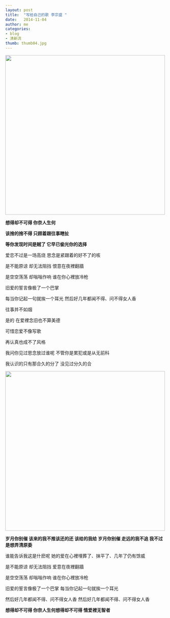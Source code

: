 ```yaml
---
layout: post
title:  "写给自己的歌 李宗盛 "
date:   2014-11-04 
author: me
categories: 
- blog
- 清新流
thumb: thumb04.jpg
---
```


<img src="http://liubai.qiniudn.com/dd.jpg" style="width:500px;height=248px">

**想得却不可得 你奈人生何**
                    
**该捨的捨不得 只顾着跟往事瞎扯** 

**等你发现时间是贼了 它早已偷光你的选择**
<!--more-->


爱恋不过是一场高烧 思念是紧跟着的好不了的咳

是不能原谅 却无法阻挡 恨意在夜裡翻牆

是空空荡荡 却嗡嗡作响 谁在你心裡放冷枪

旧爱的誓言像极了一个巴掌

每当你记起一句就挨一个耳光
然后好几年都闻不得、问不得女人香

往事并不如烟

是的 在爱裡念旧也不算美德

可惜恋爱不像写歌 

再认真也成不了风格

我问你见过思念放过谁呢 不管你是累犯或是从无前科

我认识的只有那合久的分了 没见过分久的合

<img src="http://liubai.qiniudn.com/ddd.jpg" style="width:500px;height=248px">
 
**岁月你别催 该来的我不推该还的还 该给的我给**
**岁月你别催 走远的我不追 我不过是想弄清原委**


谁能告诉我这是什麽呢 她的爱在心裡埋葬了、抹平了、几年了仍有馀威

是不能原谅 却无法阻挡 爱意在夜裡翻牆

是空空荡荡 却嗡嗡作响 谁在你心裡放冷枪

旧爱的誓言像极了一个巴掌 每当你记起一句就挨一个耳光

然后好几年都闻不得、问不得女人香 然后好几年都闻不得、问不得女人香


**想得却不可得 你奈人生何想得却不可得 情爱裡无智者**

 